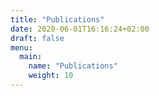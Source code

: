 ```yaml
---
title: "Publications"
date: 2020-06-01T16:16:24+02:00
draft: false
menu:
  main:
    name: "Publications"
    weight: 10
---
```


